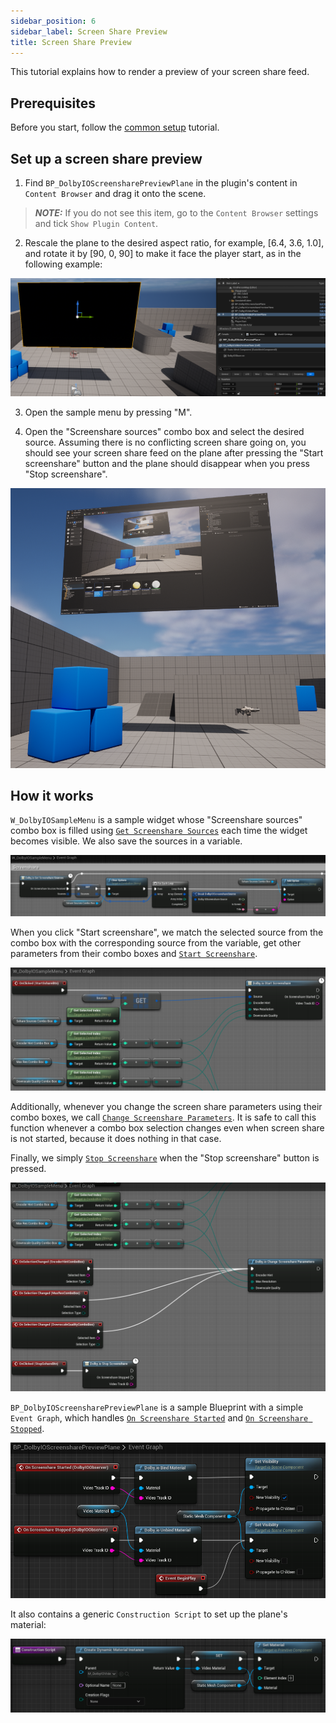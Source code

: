 ```yaml
---
sidebar_position: 6
sidebar_label: Screen Share Preview
title: Screen Share Preview
---
```


This tutorial explains how to render a preview of your screen share feed.

## Prerequisites

Before you start, follow the [common setup](common-setup) tutorial.

## Set up a screen share preview

1. Find `BP_DolbyIOScreensharePreviewPlane` in the plugin's content in `Content Browser` and drag it onto the scene.

> **_NOTE:_** If you do not see this item, go to the `Content Browser` settings and tick `Show Plugin Content`.

2. Rescale the plane to the desired aspect ratio, for example, [6.4, 3.6, 1.0], and rotate it by [90, 0, 90] to make it face the player start, as in the following example:

![](../../static/img/video-plane-result.png)

3. Open the sample menu by pressing "M".

4. Open the "Screenshare sources" combo box and select the desired source. Assuming there is no conflicting screen share going on, you should see your screen share feed on the plane after pressing the "Start screenshare" button and the plane should disappear when you press "Stop screenshare".

![](../../static/img/screenshare-preview-result.png)

## How it works

`W_DolbyIOSampleMenu` is a sample widget whose "Screenshare sources" combo box is filled using [`Get Screenshare Sources`](../blueprints/Functions/get-screenshare-sources) each time the widget becomes visible. We also save the sources in a variable.

![](../../static/img/screenshare-preview-combobox.png)

When you click "Start screenshare", we match the selected source from the combo box with the corresponding source from the variable, get other parameters from their combo boxes and [`Start Screenshare`](../blueprints/Functions/start-screenshare).

![](../../static/img/screenshare-preview-start.png)

Additionally, whenever you change the screen share parameters using their combo boxes, we call [`Change Screenshare Parameters`](../blueprints/Functions/change-screenshare-parameters). It is safe to call this function whenever a combo box selection changes even when screen share is not started, because it does nothing in that case.

Finally, we simply [`Stop Screenshare`](../blueprints/Functions/stop-screenshare) when the "Stop screenshare" button is pressed.

![](../../static/img/screenshare-preview-stop.png)

`BP_DolbyIOScreensharePreviewPlane` is a sample Blueprint with a simple `Event Graph`, which handles [`On Screenshare Started`](../blueprints/Events/on-screenshare-started) and [`On Screenshare Stopped`](../blueprints/Events/on-screenshare-stopped).

![](../../static/img/screenshare-preview-eg.png)

It also contains a generic `Construction Script` to set up the plane's material:

![](../../static/img/video-plane-cs.png)